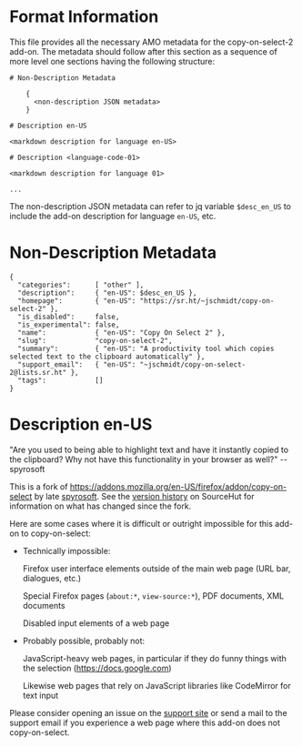 <!-- amo-metadata.md - copy-on-select-2 AMO metadata.
  ==
  == Copyright (C) 2022-2024 Jens Schmidt
  ==
  == This Source Code Form is subject to the terms of the Mozilla Public
  == License, v. 2.0. If a copy of the MPL was not distributed with this
  == file, You can obtain one at https://mozilla.org/MPL/2.0/.
  ==
  == SPDX-FileCopyrightText: 2022-2024 Jens Schmidt
  ==
  == SPDX-License-Identifier: MPL-2.0 -->

# Format Information

This file provides all the necessary AMO metadata for the
copy-on-select-2 add-on.  The metadata should follow after this
section as a sequence of more level one sections having the
following structure:

    # Non-Description Metadata

        {
          <non-description JSON metadata>
        }

    # Description en-US

    <markdown description for language en-US>

    # Description <language-code-01>

    <markdown description for language 01>

    ...

The non-description JSON metadata can refer to jq variable
`$desc_en_US` to include the add-on description for language
`en-US`, etc.

# Non-Description Metadata

    {
      "categories":      [ "other" ],
      "description":     { "en-US": $desc_en_US },
      "homepage":        { "en-US": "https://sr.ht/~jschmidt/copy-on-select-2" },
      "is_disabled":     false,
      "is_experimental": false,
      "name":            { "en-US": "Copy On Select 2" },
      "slug":            "copy-on-select-2",
      "summary":         { "en-US": "A productivity tool which copies selected text to the clipboard automatically" },
      "support_email":   { "en-US": "~jschmidt/copy-on-select-2@lists.sr.ht" },
      "tags":            []
    }

# Description en-US

"Are you used to being able to highlight text and have it
instantly copied to the clipboard?  Why not have this
functionality in your browser as well?" -- spyrosoft

This is a fork of
https://addons.mozilla.org/en-US/firefox/addon/copy-on-select by
late
[spyrosoft](https://addons.mozilla.org/en-US/firefox/user/5778000).
See the [version
history](https://git.sr.ht/~jschmidt/copy-on-select-2#version-history)
on SourceHut for information on what has changed since the fork.

Here are some cases where it is difficult or outright impossible
for this add-on to copy-on-select:

- Technically impossible:

  Firefox user interface elements outside of the main web page
  (URL bar, dialogues, etc.)

  Special Firefox pages (`about:*`, `view-source:*`), PDF
  documents, XML documents

  Disabled input elements of a web page
  
- Probably possible, probably not:

  JavaScript-heavy web pages, in particular if they do funny
  things with the selection (https://docs.google.com)

  Likewise web pages that rely on JavaScript libraries like
  CodeMirror for text input

Please consider opening an issue on the [support
site](https://github.com/farblos/copy-on-select-2/issues) or send
a mail to the support email if you experience a web page where
this add-on does not copy-on-select.
